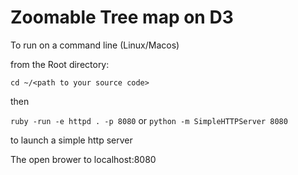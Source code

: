 # Zoomable Tree map on D3 

To run on a command line (Linux/Macos)

from the Root directory:

`cd ~/<path to your source code>`

then

`ruby -run -e httpd . -p 8080` or `python -m SimpleHTTPServer 8080`

to launch a simple http server

The open brower to localhost:8080




